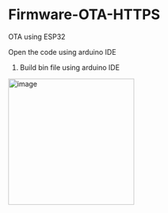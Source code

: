 # Firmware-OTA-HTTPS
OTA using ESP32 

Open the code using arduino IDE
1. Build bin file using arduino IDE

<img width="254" alt="image" src="https://github.com/user-attachments/assets/1cdf4fb4-4c07-4601-9676-4a7edbe03f98" />

